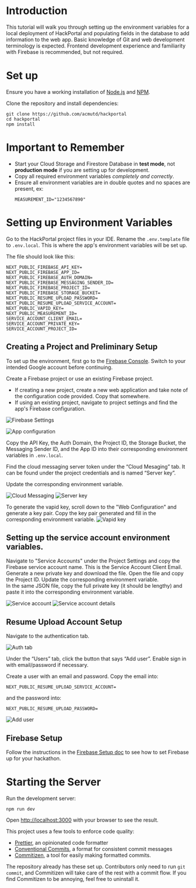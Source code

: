 # Introduction
This tutorial will walk you through setting up the environment variables for a local deployment of HackPortal and populating fields in the database to add information to the web app. Basic knowledge of Git and web development terminology is expected. Frontend development experience and familiarity with Firebase is recommended, but not required.

# Set up

Ensure you have a working installation of [Node.js](https://nodejs.org/en/download/) and [NPM](https://docs.npmjs.com/downloading-and-installing-node-js-and-npm/).

Clone the repository and install dependencies:

```
git clone https://github.com/acmutd/hackportal
cd hackportal
npm install
```

# Important to Remember
- Start your Cloud Storage and Firestore Database in **test mode**, not **production mode** if you are setting up for development.  
- Copy all required environment variables _completely and correctly_.  
- Ensure all environment variables are in double quotes and no spaces are present, ex: 
  ```
  MEASUREMENT_ID="1234567890"
  ```


# Setting up Environment Variables

Go to the HackPortal project files in your IDE. Rename the `.env.template` file to
`.env.local`. This is where the app's environment variables will be set up.

The file should look like this:

```
NEXT_PUBLIC_FIREBASE_API_KEY=
NEXT_PUBLIC_FIREBASE_APP_ID=
NEXT_PUBLIC_FIREBASE_AUTH_DOMAIN=
NEXT_PUBLIC_FIREBASE_MESSAGING_SENDER_ID=
NEXT_PUBLIC_FIREBASE_PROJECT_ID=
NEXT_PUBLIC_FIREBASE_STORAGE_BUCKET=
NEXT_PUBLIC_RESUME_UPLOAD_PASSWORD=
NEXT_PUBLIC_RESUME_UPLOAD_SERVICE_ACCOUNT=
NEXT_PUBLIC_VAPID_KEY=
NEXT_PUBLIC_MEASUREMENT_ID=
SERVICE_ACCOUNT_CLIENT_EMAIL=
SERVICE_ACCOUNT_PRIVATE_KEY=
SERVICE_ACCOUNT_PROJECT_ID=
```

## Creating a Project and Preliminary Setup
To set up the environment, first go to the [Firebase Console](https://console.firebase.google.com).
Switch to your intended Google account before continuing.

Create a Firebase project or use an existing Firebase project.

- If creating a new project, create a new web application and take note of the
  configuration code provided. Copy that somewhere.
- If using an existing project, navigate to project settings and find the app's
  Firebase configuration.

![Firebase Settings](./images/set-up-1.png)

![App configuration](./images/set-up-2.png)


Copy the API Key, the Auth Domain, the Project ID, the Storage Bucket, the Messaging Sender ID, and the App ID into their corresponding environment variables in `.env.local`.

Find the cloud messaging server token under the “Cloud Mesaging” tab. It can be found under the project credentials and is named “Server key”.

Update the corresponding environment variable.

![Cloud Messaging](./images/set-up-3.png)
![Server key](./images/set-up-4.png)

To generate the vapid key, scroll down to the "Web Configuration" and generate a key pair. Copy the key pair generated and fill in the corresponding environment variable.
![Vapid key](./images/set-up-7.png)

## Setting up the service account environment variables.  
Navigate to "Service Accounts" under the Project Settings and copy the Firebase service account name. This is the Service Account Client Email.  
Generate a new private key and download the file. Open the file and copy the Project ID. Update the corresponding environment variable.  
In the same JSON file, copy the full private key (it should be lengthy) and paste it into the  corresponding environment variable.  

![Service account](./images/set-up-8.png)
![Service account details](./images/set-up-9.png)

## Resume Upload Account Setup

Navigate to the authentication tab.

![Auth tab](./images/set-up-5.png)

Under the “Users” tab, click the button that says “Add user”. Enable sign in with email/password if necessary. 

Create a user with an email and password. Copy the email into: 
```
NEXT_PUBLIC_RESUME_UPLOAD_SERVICE_ACCOUNT=
```
and the password into:
```
NEXT_PUBLIC_RESUME_UPLOAD_PASSWORD=
```

![Add user](./images/set-up-6.png)

## Firebase Setup
 Follow the instructions in the [Firebase Setup doc](./firebase-setup.md) to see how to set Firebase up for your hackathon.

# Starting the Server
Run the development server:

```
npm run dev
```

Open [http://localhost:3000](http://localhost:3000) with your browser to see
the result.

This project uses a few tools to enforce code quality:

- [Prettier](https://prettier.io), an opinionated code formatter
- [Conventional Commits](https://www.conventionalcommits.org/en/v1.0.0/), a
  format for consistent commit messages
- [Commitizen](https://github.com/commitizen/cz-cli), a tool for easily making
  formatted commits.

The repository already has these set up. Contributors only need to run
`git commit`, and Commitizen will take care of the rest with a commit flow. If you find Commitizen to be annoying, feel free to uninstall it.
